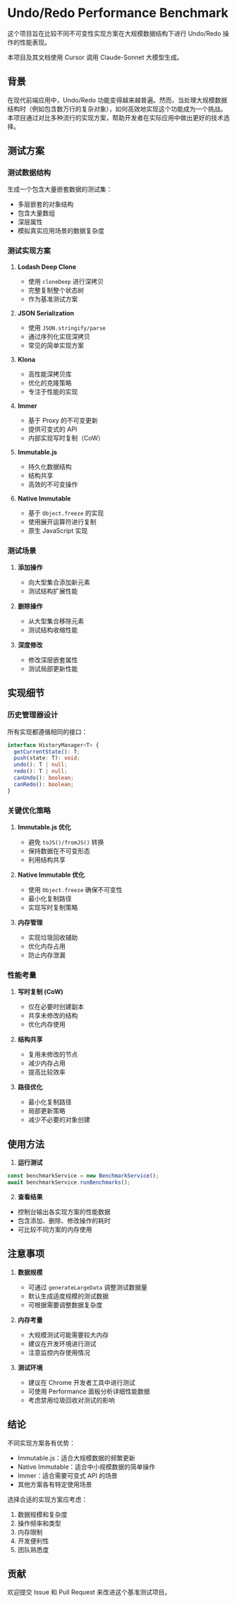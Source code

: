 # Undo/Redo Performance Benchmark

这个项目旨在比较不同不可变性实现方案在大规模数据结构下进行 Undo/Redo 操作的性能表现。

本项目及其文档使用 Cursor 调用 Claude-Sonnet 大模型生成。

## 背景

在现代前端应用中，Undo/Redo 功能变得越来越普遍。然而，当处理大规模数据结构时（例如包含数万行的复杂对象），如何高效地实现这个功能成为一个挑战。本项目通过对比多种流行的实现方案，帮助开发者在实际应用中做出更好的技术选择。

## 测试方案

### 测试数据结构
生成一个包含大量嵌套数据的测试集：
- 多层嵌套的对象结构
- 包含大量数组
- 深层属性
- 模拟真实应用场景的数据复杂度

### 测试实现方案
1. **Lodash Deep Clone**
   - 使用 `cloneDeep` 进行深拷贝
   - 完整复制整个状态树
   - 作为基准测试方案

2. **JSON Serialization**
   - 使用 `JSON.stringify/parse` 
   - 通过序列化实现深拷贝
   - 常见的简单实现方案

3. **Klona**
   - 高性能深拷贝库
   - 优化的克隆策略
   - 专注于性能的实现

4. **Immer**
   - 基于 Proxy 的不可变更新
   - 提供可变式的 API
   - 内部实现写时复制（CoW）

5. **Immutable.js**
   - 持久化数据结构
   - 结构共享
   - 高效的不可变操作

6. **Native Immutable**
   - 基于 `Object.freeze` 的实现
   - 使用展开运算符进行复制
   - 原生 JavaScript 实现

### 测试场景
1. **添加操作**
   - 向大型集合添加新元素
   - 测试结构扩展性能

2. **删除操作**
   - 从大型集合移除元素
   - 测试结构收缩性能

3. **深度修改**
   - 修改深层嵌套属性
   - 测试局部更新性能

## 实现细节

### 历史管理器设计
所有实现都遵循相同的接口：

```typescript
interface HistoryManager<T> {
  getCurrentState(): T;
  push(state: T): void;
  undo(): T | null;
  redo(): T | null;
  canUndo(): boolean;
  canRedo(): boolean;
}
```

### 关键优化策略

1. **Immutable.js 优化**
   - 避免 `toJS()/fromJS()` 转换
   - 保持数据在不可变形态
   - 利用结构共享

2. **Native Immutable 优化**
   - 使用 `Object.freeze` 确保不可变性
   - 最小化复制路径
   - 实现写时复制策略

3. **内存管理**
   - 实现垃圾回收辅助
   - 优化内存占用
   - 防止内存泄漏

### 性能考量

1. **写时复制 (CoW)**
   - 仅在必要时创建副本
   - 共享未修改的结构
   - 优化内存使用

2. **结构共享**
   - 复用未修改的节点
   - 减少内存占用
   - 提高比较效率

3. **路径优化**
   - 最小化复制路径
   - 局部更新策略
   - 减少不必要的对象创建

## 使用方法

1. **运行测试**
```typescript
const benchmarkService = new BenchmarkService();
await benchmarkService.runBenchmarks();
```

2. **查看结果**
- 控制台输出各实现方案的性能数据
- 包含添加、删除、修改操作的耗时
- 可比较不同方案的内存使用

## 注意事项

1. **数据规模**
   - 可通过 `generateLargeData` 调整测试数据量
   - 默认生成适度规模的测试数据
   - 可根据需要调整数据复杂度

2. **内存考量**
   - 大规模测试可能需要较大内存
   - 建议在开发环境进行测试
   - 注意监控内存使用情况

3. **测试环境**
   - 建议在 Chrome 开发者工具中进行测试
   - 可使用 Performance 面板分析详细性能数据
   - 考虑禁用垃圾回收对测试的影响

## 结论

不同实现方案各有优势：
- Immutable.js：适合大规模数据的频繁更新
- Native Immutable：适合中小规模数据的简单操作
- Immer：适合需要可变式 API 的场景
- 其他方案各有特定使用场景

选择合适的实现方案应考虑：
1. 数据规模和复杂度
2. 操作频率和类型
3. 内存限制
4. 开发便利性
5. 团队熟悉度

## 贡献

欢迎提交 Issue 和 Pull Request 来改进这个基准测试项目。

